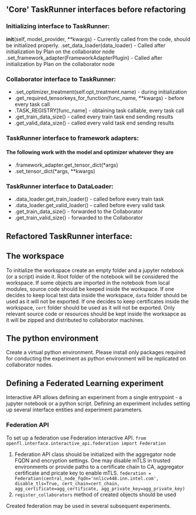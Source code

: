 

## 'Core' TaskRunner interfaces before refactoring

### Initializing interface to TaskRunner:
__init__(self, model_provider, **kwargs) - Currently called from the code, should be initialized properly.
.set_data_loader(data_loader) - Called after initialization by Plan on the collaborator node
.set_framework_adapter(FrameworkAdapterPlugin) - Called after initialization by Plan on the collaborator node

### Collaborator interface to TaskRunner:
* .set_optimizer_treatment(self.opt_treatment.name) - during initialization
* .get_required_tensorkeys_for_function(func_name, **kwargs) - before every task call
* .TASK_REGISTRY[func_name] - obtaining task callable, every task call
* .get_train_data_size() - called every train task end sending results
* .get_valid_data_size() - called every valid task end sending results

### TaskRunner interface to framework adapters:
#### The following work with the model and optimizer whatever they are
* .framework_adapter.get_tensor_dict(*args)
* .set_tensor_dict(*args, **kwargs)

### TaskRunner interface to DataLoader:
* .data_loader.get_train_loader() - called before every train task
* .data_loader.get_valid_loader() - called before every valid task
* .get_train_data_size() - forwarded to the Collaborator
* .get_train_valid_size() - forwarded to the Collaborator

## Refactored TaskRunner interface:


## The workspace
To initialize the workspace create an empty folder and a jupyter notebook (or a script) inside it. Root folder of the notebook will be considered the workspace.
If some objects are imported in the notebook from local modules, source code should be keeped inside the workspace.
If one decides to keep local test data inside the workspace, `data` folder should be used as it will not be exported.
If one decides to keep certificates inside the workspace, `cert` folder should be used as it will not be exported.
Only relevant source code or resources should be kept inside the worksapce as it will be zipped and distributed to collaborator machines.

## The python environment
Create a virtual python environment. Please install only packages required for conducting the experiment as python environment will be replicated on collaborator nodes.

## Defining a Federated Learning experiment
Interactive API allows defining an experiment from a single entrypoint - a jupyter notebook or a python script.
Defining an experiment includes setting up several interface entities and experiment parameters.

### Federation API
To set up a federation use Federation interactive API.
`from openfl.interface.interactive_api.federation import Federation`
1. Federation API class should be initialized with the aggregator node FQDN and encryption settings. One may disable mTLS in trusted environments or provide paths to a certificate chain to CA, aggregator certificate and pricate key to enable mTLS.
`federation = Federation(central_node_fqdn='nnlicv448.inn.intel.com', disable_tls=True, cert_chain=cert_chain, agg_certificate=agg_certificate, agg_private_key=agg_private_key)`
2. `register_collaborators` method of created objects should be used 


Created federation may be used in several subsequent experiments.
